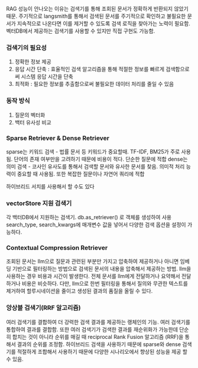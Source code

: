 RAG 성능이 안나오는 이유는 검색기를 통해 조회된 문서가 정확하게 반환되지 않았기 때문. 주기적으로 langsmith를 통해서 검색된 문서를 주기적으로 확인하고 불필요한 문서가 지속적으로 나온다면 이를 제거할 수 있도록 검색 로직을 찾아가는 노력이 필요함.
벡터DB에서 제공하는 검색기를 사용할 수 있지만 직접 구현도 가능함.

### 검색기의 필요성
1. 정확한 정보 제공
2. 응답 시간 단축 : 효율적인 검색 알고리즘을 통해 적절한 정보를 빠르게 검색함으로써 시스템 응답 시간을 단축
3. 최적화 : 필요한 정보를 추출함으로써 불필요한 데이터 처리를 줄일 수 있음

### 동작 방식
1. 질문의 벡터화
2. 백터 유사성 비교

### Sparse Retriever & Dense Retriever

sparse는 키워드 검색 - 법률 문서 등 키워드가 중요할때. TF-IDF, BM25가 주로 사용됨. 단어의 존재 여부만을 고려하기 때문에 비용이 적다. 단순한 질문에 적합
dense는 의미 검색 - 코사인 유사도를 통해서 검색할 문서와 유사한 문서를 찾음. 의미적 처리 능력이 중요할 때 사용됨. 또한 복잡한 질문이나 자연어 쿼리에 적합

하이브리드 서치를 사용해서 할 수도 있다


### vectorStore 지원 검색기
각 백터DB에서 지원하는 검색기.
db.as_retriever() 로 객체를 생성하여 사용
search_type, search_kwargs에 매개변수 값을 넣어서 다양한 검색 옵션을 설정이 가능하다.


### Contextual Compression Retriever
조회된 문서는 llm으로 질문과 관련된 부분만 가지고 압축하여 제공하거나 아니면 임베딩 기반으로 필터링하는 방법으로 검색된 문서의 내용을 압축해서 제공하는 방법. llm을 사용하는 경우 비용과 시간이 발생한다. 전체 문서를 llm에게 전달하거나 요약해서 전달하거나 비용은 비슷하다. 다만, llm으로 한번 필터링을 통해서 질의와 무관한 텍스트를 제거하여 할루시네이션을 줄이고 생성된 결과의 품질을 올릴 수 있다.

### 앙상블 검색기(RRF 알고리즘)
여러 검색기를 결합하여 더 강력한 검색 결과를 제공하는 랭체인의 기능.
여러 검색기를 통합하여 결과를 결합함. 또한 여러 검색기가 검색한 결과를 재순위화가 가능한데 단순히 합치는 것이 아니라 순위를 매길 때 reciprocal Rank Fusion 알고리즘 (RRF)을 통해서 결과의 순위를 조정함.
하이브리드 검색을 사용하기 때문에 sparse와 dense 검색기를 적절하게 조합해서 사용하기 때문에 다양한 시나리오에서 향상된 성능을 제공 할 수 있음.
